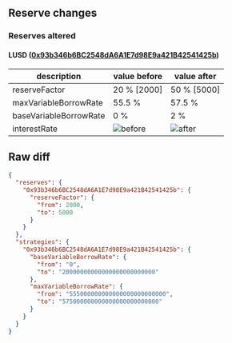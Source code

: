 ## Reserve changes

### Reserves altered

#### LUSD ([0x93b346b6BC2548dA6A1E7d98E9a421B42541425b](https://arbiscan.io/address/0x93b346b6BC2548dA6A1E7d98E9a421B42541425b))

| description | value before | value after |
| --- | --- | --- |
| reserveFactor | 20 % [2000] | 50 % [5000] |
| maxVariableBorrowRate | 55.5 % | 57.5 % |
| baseVariableBorrowRate | 0 % | 2 % |
| interestRate | ![before](https://dash.onaave.com/api/static?variableRateSlope1=55000000000000000000000000&variableRateSlope2=500000000000000000000000000&optimalUsageRatio=800000000000000000000000000&baseVariableBorrowRate=0&maxVariableBorrowRate=555000000000000000000000000) | ![after](https://dash.onaave.com/api/static?variableRateSlope1=55000000000000000000000000&variableRateSlope2=500000000000000000000000000&optimalUsageRatio=800000000000000000000000000&baseVariableBorrowRate=20000000000000000000000000&maxVariableBorrowRate=575000000000000000000000000) |

## Raw diff

```json
{
  "reserves": {
    "0x93b346b6BC2548dA6A1E7d98E9a421B42541425b": {
      "reserveFactor": {
        "from": 2000,
        "to": 5000
      }
    }
  },
  "strategies": {
    "0x93b346b6BC2548dA6A1E7d98E9a421B42541425b": {
      "baseVariableBorrowRate": {
        "from": "0",
        "to": "20000000000000000000000000"
      },
      "maxVariableBorrowRate": {
        "from": "555000000000000000000000000",
        "to": "575000000000000000000000000"
      }
    }
  }
}
```